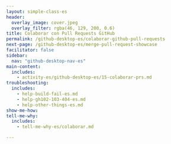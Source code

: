 ```yaml
---
layout: simple-class-es
header:
  overlay_image: cover.jpeg
  overlay_filter: rgba(46, 129, 200, 0.6)
title: Colaborar con Pull Requests GitHub
permalink: /github-desktop-es/colaborar-github-pull-requests
next-page: /github-desktop-es/merge-pull-request-showcase
facilitator: false
sidebar:
  nav: "github-desktop-nav-es"
main-content:
  includes:
    - activity-es/github-desktop-es/15-colaborar-prs.md
troubleshooting:
  includes:
    - help-build-fail-es.md
    - help-gh102-103-404-es.md
    - help-other-things-es.md
show-me-how:
tell-me-why:
  includes:
    - tell-me-why-es/colaborar.md

---
```

